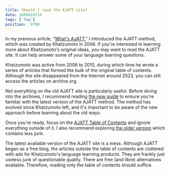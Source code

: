 ```yaml
---
title: Should I read the AJATT site?
date: 1666824716
tags: ['faq']
position: -9700
---
```


In my previous article,
"[What's AJATT](whats-ajatt.html),"
I introduced the AJATT method,
which was created by Khatzumoto in 2006.
If you're interested in learning more about Khatzumoto's original ideas,
you may want to read the AJATT site.
It can help answer some of your language learning questions.

Khatzumoto was active from 2006 to 2010,
during which time he wrote a series of articles
that formed the bulk of the original table of contents.
Although the site disappeared from the Internet around 2023,
you can still access the articles on archive.org.

Not everything on the old AJATT site is particularly useful.
Before diving into the archives,
I recommend reading
[the new guide](table-of-contents.html)
to ensure you're familiar with the latest version of the AJATT method.
The method has evolved since Khatzumoto left,
and it's important to be aware of the new approach
before learning about the old ways.

Once you're ready, focus on the
[AJATT Table of Contents](https://web.archive.org/web/20150501215239/http://www.alljapaneseallthetime.com/blog/all-japanese-all-the-time-ajatt-how-to-learn-japanese-on-your-own-having-fun-and-to-fluency)
and ignore everything outside of it.
I also recommend exploring
[the older version](https://web.archive.org/web/20080828035044/http://www.alljapaneseallthetime.com/blog/all-japanese-all-the-time-ajatt-how-to-learn-japanese-on-your-own-having-fun-and-to-fluency)
which contains less junk.

The latest available version of the AJATT site is a mess.
Although AJATT began as a free blog,
the articles outside the table of contents
are cluttered with ads for Khatzumoto's language learning products.
They are frankly just useless junk of questionable quality.
There are free (and libre) alternatives available.
Therefore, reading only the table of contents should suffice.
